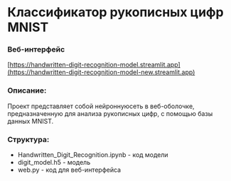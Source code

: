 # Классификатор рукописных цифр MNIST

### Веб-интерфейс
[https://handwritten-digit-recognition-model.streamlit.app](https://handwritten-digit-recognition-model-new.streamlit.app)


### Описание:
Проект представляет собой нейроннуюсеть в веб-оболочке, предназначенную для анализа рукописных цифр, с помощью базы данных MNIST.


### Структура:
* Handwritten_Digit_Recognition.ipynb - код модели
* digit_model.h5 - модель
* web.py - код для веб-интерфейса
